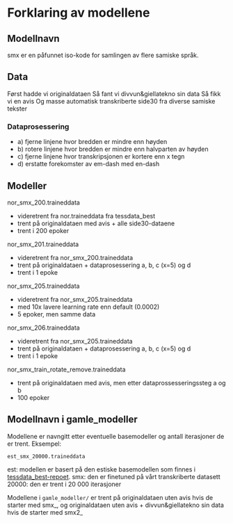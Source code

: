 # Forklaring av modellene

## Modellnavn
smx er en påfunnet iso-kode for samlingen av flere samiske språk.

## Data
Først hadde vi originaldataen
Så fant vi divvun&giellatekno sin data
Så fikk vi en avis
Og masse automatisk transkriberte side30 fra diverse samiske tekster

### Dataprosessering
- a) fjerne linjene hvor bredden er mindre enn høyden
- b) rotere linjene hvor bredden er mindre enn halvparten av høyden
- c) fjerne linjene hvor transkripsjonen er kortere enn x tegn
- d) erstatte forekomster av em-dash med en-dash

## Modeller
nor_smx_200.traineddata
- videretrent fra nor.traineddata fra tessdata_best
- trent på originaldataen med avis + alle side30-dataene
- trent i 200 epoker

nor_smx_201.traineddata
- videretrent fra nor_smx_200.traineddata
- trent på originaldataen + dataprosessering a, b, c (x=5) og d
- trent i 1 epoke

nor_smx_205.traineddata
- videretrent fra nor_smx_205.traineddata
- med 10x lavere learning rate enn default (0.0002)
- 5 epoker, men samme data

nor_smx_206.traineddata
- videretrent fra nor_smx_205.traineddata
- trent på originaldataen + dataprosessering a, b, c (x=5) og d
- trent i 1 epoke

nor_smx_train_rotate_remove.traineddata
- trent på originaldataen med avis, men etter dataprossesseringssteg a og b
- 100 epoker



## Modellnavn i gamle_modeller
Modellene er navngitt etter eventuelle basemodeller og antall iterasjoner de er trent.
Eksempel:
```
est_smx_20000.traineddata
```
est: modellen er basert på den estiske basemodellen som finnes i [tessdata_best-repoet](https://github.com/tesseract-ocr/tessdata_best).
smx: den er finetuned på vårt transkriberte datasett
20000: den er trent i 20 000 iterasjoner

Modellene i `gamle_modeller/` er trent på originaldataen uten avis hvis de starter med smx_, og originaldataen uten avis + divvun&giellatekno sin data hvis de starter med smx2_
